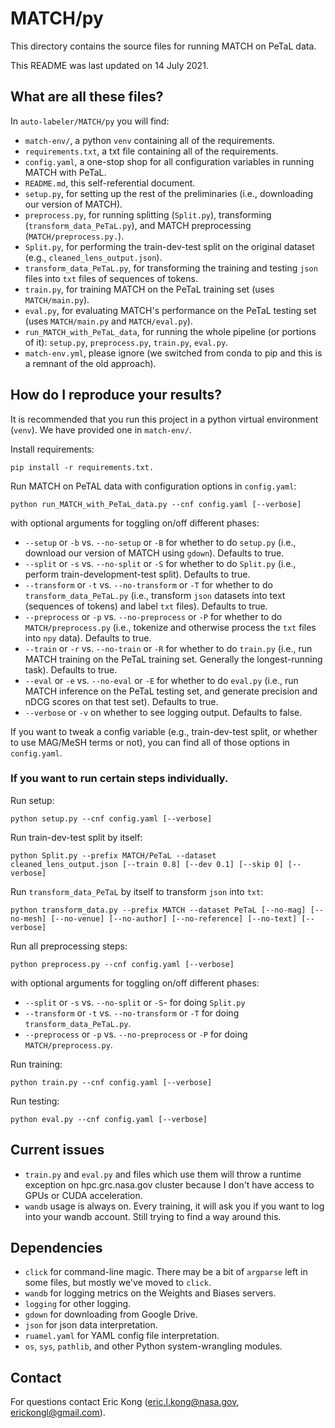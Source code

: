 # MATCH/py

This directory contains the source files for running MATCH on PeTaL data.

This README was last updated on 14 July 2021.

## What are all these files?

In `auto-labeler/MATCH/py` you will find:
- `match-env/`, a python `venv` containing all of the requirements.
- `requirements.txt`, a txt file containing all of the requirements.
- `config.yaml`, a one-stop shop for all configuration variables in running MATCH with PeTaL.
- `README.md`, this self-referential document.
- `setup.py`, for setting up the rest of the preliminaries (i.e., downloading our version of MATCH).
- `preprocess.py`, for running splitting (`Split.py`), transforming (`transform_data_PeTaL.py`), and MATCH preprocessing (`MATCH/preprocess.py.`).
- `Split.py`, for performing the train-dev-test split on the original dataset (e.g., `cleaned_lens_output.json`).
- `transform_data_PeTaL.py`, for transforming the training and testing `json` files into `txt` files of sequences of tokens.
- `train.py`, for training MATCH on the PeTaL training set (uses `MATCH/main.py`).
- `eval.py`, for evaluating MATCH's performance on the PeTaL testing set (uses `MATCH/main.py` and `MATCH/eval.py`).
- `run_MATCH_with_PeTaL_data`, for running the whole pipeline (or portions of it): `setup.py`, `preprocess.py`, `train.py`, `eval.py`.
- `match-env.yml`, please ignore (we switched from conda to pip and this is a remnant of the old approach).

## How do I reproduce your results?

It is recommended that you run this project in a python virtual environment (`venv`). We have provided one in `match-env/`.

Install requirements:

```
pip install -r requirements.txt.
```

Run MATCH on PeTAL data with configuration options in `config.yaml`:

```
python run_MATCH_with_PeTaL_data.py --cnf config.yaml [--verbose]
```
with optional arguments for toggling on/off different phases:
- `--setup` or `-b` vs. `--no-setup` or `-B` for whether to do `setup.py` (i.e., download our version of MATCH using `gdown`). Defaults to true.
- `--split` or `-s` vs. `--no-split` or `-S` for whether to do `Split.py` (i.e., perform train-development-test split). Defaults to true.
- `--transform` or `-t` vs. `--no-transform` or `-T` for whether to do `transform_data_PeTaL.py` (i.e., transform `json` datasets into text (sequences of tokens) and label `txt` files). Defaults to true.
- `--preprocess` or `-p` vs. `--no-preprocess` or `-P` for whether to do `MATCH/preprocess.py` (i.e., tokenize and otherwise process the `txt` files into `npy` data). Defaults to true.
- `--train` or `-r` vs. `--no-train` or `-R` for whether to do `train.py` (i.e., run MATCH training on the PeTaL training set. Generally the longest-running task). Defaults to true.
- `--eval` or `-e` vs. `--no-eval` or `-E` for whether to do `eval.py` (i.e., run MATCH inference on the PeTaL testing set, and generate precision and nDCG scores on that test set). Defaults to true.
- `--verbose` or `-v` on whether to see logging output. Defaults to false.

If you want to tweak a config variable (e.g., train-dev-test split, or whether to use MAG/MeSH terms or not), you can find all of those options in `config.yaml`.

### If you want to run certain steps individually.

Run setup:

```
python setup.py --cnf config.yaml [--verbose]
```

Run train-dev-test split by itself:

```
python Split.py --prefix MATCH/PeTaL --dataset cleaned_lens_output.json [--train 0.8] [--dev 0.1] [--skip 0] [--verbose]
```

Run `transform_data_PeTaL` by itself to transform `json` into `txt`:

```
python transform_data.py --prefix MATCH --dataset PeTaL [--no-mag] [--no-mesh] [--no-venue] [--no-author] [--no-reference] [--no-text] [--verbose]
```

Run all preprocessing steps:

```
python preprocess.py --cnf config.yaml [--verbose]
```
with optional arguments for toggling on/off different phases:
- `--split` or `-s` vs. `--no-split` or `-S`- for doing `Split.py`
- `--transform` or `-t` vs. `--no-transform` or `-T` for doing `transform_data_PeTaL.py`.
- `--preprocess` or `-p` vs. `--no-preprocess` or `-P` for doing `MATCH/preprocess.py`.

Run training:

```
python train.py --cnf config.yaml [--verbose]
```

Run testing:

```
python eval.py --cnf config.yaml [--verbose]
```


## Current issues

- `train.py` and `eval.py` and files which use them will throw a runtime exception on hpc.grc.nasa.gov cluster because I don't have access to GPUs or CUDA acceleration.
- `wandb` usage is always on. Every training, it will ask you if you want to log into your wandb account. Still trying to find a way around this.

## Dependencies

- `click` for command-line magic. There may be a bit of `argparse` left in some files, but mostly we've moved to `click`.
- `wandb` for logging metrics on the Weights and Biases servers.
- `logging` for other logging.
- `gdown` for downloading from Google Drive.
- `json` for json data interpretation.
- `ruamel.yaml` for YAML config file interpretation.
- `os`, `sys`, `pathlib`, and other Python system-wrangling modules.

## Contact

For questions contact Eric Kong (eric.l.kong@nasa.gov, erickongl@gmail.com).
